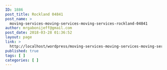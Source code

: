 ```yaml
---
ID: 1886
post_title: Rockland 04841
post_name: >
  moving-services-moving-services-moving-services-rockland-04841
author: mrgabonijeff@gmail.com
post_date: 2018-03-28 01:36:52
layout: page
link: >
  http://localhost/wordpress/moving-services-moving-services-moving-services-rockland-04841/
published: true
tags: [ ]
categories: [ ]
---
```

